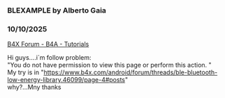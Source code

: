 ### BLEXAMPLE by Alberto Gaia
### 10/10/2025
[B4X Forum - B4A - Tutorials](https://www.b4x.com/android/forum/threads/168969/)

Hi guys….i´m follow problem:  
"You do not have permission to view this page or perform this action. "   
My try is in "<https://www.b4x.com/android/forum/threads/ble-bluetooth-low-energy-library.46099/page-4#posts>"  
why?…Mny thanks